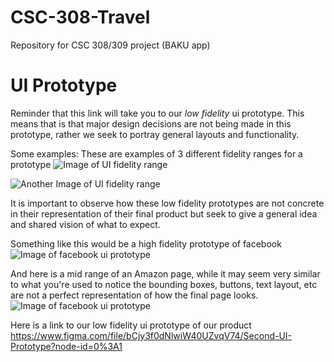 # CSC-308-Travel
Repository for CSC 308/309 project (BAKU app)



# UI Prototype

Reminder that this link will take you to our *low fidelity* ui prototype. 
This means that is that major design decisions are not being made in this prototype, rather we seek to portray general layouts and functionality.

Some examples:
These are examples of 3 different fidelity ranges for a prototype
![Image of UI fidelity range](https://mentormate.com/wp-content/uploads/2018/05/all-wireframes-1030x585.jpg)

![Another Image of UI fidelity range](https://file.mockplus.com/image/2019/10/51cb8a9a-ddd3-4cac-8fb8-d9f5db887c30.jpg
)

It is important to observe how these low fidelity prototypes are not concrete in their representation of their final product but seek to give a general idea and shared vision of what to expect.

Something like this would be a high fidelity prototype of facebook 
![Image of facebook ui prototype](https://files.fluxes.com/wp-content/uploads/2017/08/Free-Facebook-Mobile-Feed-Profile-Mockups.jpg)

And here is a mid range of an Amazon page, while it may seem very similar to what you're used to notice the bounding boxes, buttons, text layout, etc are not a perfect representation of how the final page looks.
![Image of facebook ui prototype](https://i.pinimg.com/originals/5d/b0/87/5db0878f77fc9c44dc5b0aee3c532d17.jpg)



Here is a link to our low fidelity ui prototype of our product
https://www.figma.com/file/bCjy3f0dNlwiW40UZvqV74/Second-UI-Prototype?node-id=0%3A1
